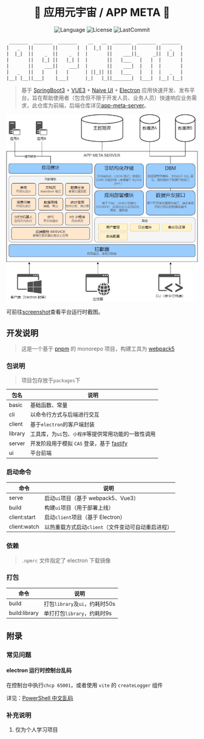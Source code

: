 <div align=center>
<h1>🎉 应用元宇宙 / APP META 🎉</h1>

![Language](https://img.shields.io/github/languages/top/0604hx/app-meta?logo=javascript&color=blue)
![License](https://img.shields.io/badge/License-MIT-green)
![LastCommit](https://img.shields.io/github/last-commit/0604hx/app-meta?color=blue&logo=github)

</div>

```text
 _______  _______  _______    __   __  _______  _______  _______ 
|   _   ||       ||       |  |  |_|  ||       ||       ||   _   |
|  |_|  ||    _  ||    _  |  |       ||    ___||_     _||  |_|  |
|       ||   |_| ||   |_| |  |       ||   |___   |   |  |       |
|       ||    ___||    ___|  |       ||    ___|  |   |  |       |
|   _   ||   |    |   |      | ||_|| ||   |___   |   |  |   _   |
|__| |__||___|    |___|      |_|   |_||_______|  |___|  |__| |__|
```

> 基于 [SpringBoot3](https://spring.io/projects/spring-boot) + [VUE3](https://cn.vuejs.org/) + [Naive UI](https://www.naiveui.com) + [Electron](https://www.electronjs.org) 应用快速开发、发布平台，旨在帮助使用者（包含但不限于开发人员、业务人员）快速响应业务需求，此仓库为前端，后端仓库详见[app-meta-server](https://github.com/0604hx/app-meta-server)。

![](docs/imgs/平台概述.jpg)

可前往[screenshot](docs/screenshots)查看平台运行时截图。

## 开发说明
> 这是一个基于 [pnpm](https://pnpm.io/) 的 monorepo 项目，构建工具为 [webpack5](https://webpack.js.org/)

### 包说明
> 项目包存放于`packages`下

包名|说明
-|-
basic|基础函数、常量
cli|以命令行方式与后端进行交互
client|基于`electron`的客户端封装
library|工具库，为`ui`包、`小程序`等提供常用功能的一致性调用
server|开发阶段用于模拟 `CAS` 登录，基于 [fastify](https://www.fastify.io/)
ui|平台前端

### 启动命令

命令|说明
-|-
serve|启动`ui`项目（基于 webpack5、Vue3）
build|构建`ui`项目（用于部署上线）
client:start|启动`client`项目（基于 Electron）
client:watch|以热重载方式启动`client`（文件变动可自动重启进程）

### 依赖
> `.npmrc` 文件指定了 electron 下载镜像

### 打包

命令|说明
-|-
build|打包`library`及`ui`，约耗时50s
build:library|单打打包`library`，约耗时9s

## 附录

### 常见问题

#### electron 运行时控制台乱码

在控制台中执行`chcp 65001`，或者使用 `vite` 的 `createLogger` 组件 

详见：[PowerShell 中文乱码](https://www.cnblogs.com/lobtao/articles/14421673.html)

### 补充说明

1. 仅为个人学习项目
